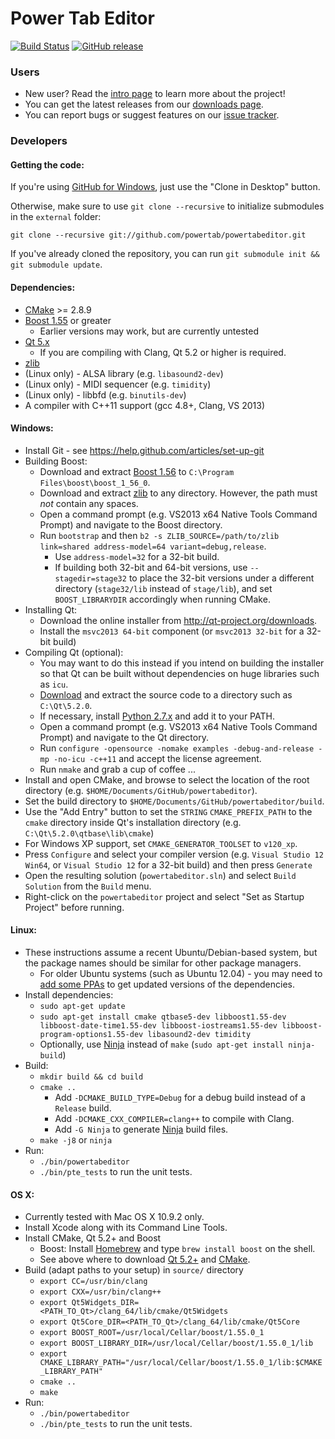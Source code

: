 # Power Tab Editor

[![Build Status](https://travis-ci.org/powertab/powertabeditor.svg?branch=master)](https://travis-ci.org/powertab/powertabeditor)
[![GitHub release](https://img.shields.io/github/release/powertab/powertabeditor.svg?style=flat)](https://github.com/powertab/powertabeditor/releases)

### Users
* New user? Read the [intro page](https://github.com/powertab/powertabeditor/wiki/Power-Tab-Editor-2.0,-Here-at-last!) to learn more about the project!
* You can get the latest releases from our [downloads page](https://github.com/powertab/powertabeditor/releases).
* You can report bugs or suggest features on our [issue tracker](https://github.com/powertab/powertabeditor/issues).

### Developers
#### Getting the code:

If you're using [GitHub for Windows](https://windows.github.com/), just use the "Clone in Desktop" button.

Otherwise, make sure to use `git clone --recursive` to initialize submodules in the `external` folder:

`git clone --recursive git://github.com/powertab/powertabeditor.git`

If you've already cloned the repository, you can run `git submodule init && git submodule update`.

#### Dependencies:
* [CMake](http://www.cmake.org/) >= 2.8.9
* [Boost 1.55](http://www.boost.org/) or greater
  * Earlier versions may work, but are currently untested
* [Qt 5.x](http://qt-project.org/)
  * If you are compiling with Clang, Qt 5.2 or higher is required.
* [zlib](http://www.zlib.net/)
* (Linux only) - ALSA library (e.g. `libasound2-dev`)
* (Linux only) - MIDI sequencer (e.g. `timidity`)
* (Linux only) - libbfd (e.g. `binutils-dev`)
* A compiler with C++11 support (gcc 4.8+, Clang, VS 2013)

#### Windows:
* Install Git - see https://help.github.com/articles/set-up-git
* Building Boost:
  * Download and extract [Boost 1.56](http://www.boost.org/users/history/version_1_56_0.html) to `C:\Program Files\boost\boost_1_56_0`.
  * Download and extract [zlib](http://www.zlib.net/) to any directory. However, the path must *not* contain any spaces.
  * Open a command prompt (e.g. VS2013 x64 Native Tools Command Prompt) and navigate to the Boost directory.
  * Run `bootstrap` and then `b2 -s ZLIB_SOURCE=/path/to/zlib link=shared address-model=64 variant=debug,release`.
    * Use `address-model=32` for a 32-bit build.
    * If building both 32-bit and 64-bit versions, use `--stagedir=stage32` to place the 32-bit versions under a different directory (`stage32/lib` instead of `stage/lib`), and set `BOOST_LIBRARYDIR` accordingly when running CMake.
* Installing Qt:
  * Download the online installer from http://qt-project.org/downloads.
  * Install the `msvc2013 64-bit` component (or `msvc2013 32-bit` for a 32-bit build)
* Compiling Qt (optional):
  * You may want to do this instead if you intend on building the installer so that Qt can be built without dependencies on huge libraries such as `icu`.
  * [Download](http://qt-project.org/downloads) and extract the source code to a directory such as `C:\Qt\5.2.0`.
  * If necessary, install [Python 2.7.x](https://www.python.org/downloads/) and add it to your PATH.
  * Open a command prompt (e.g. VS2013 x64 Native Tools Command Prompt) and navigate to the Qt directory.
  * Run `configure -opensource -nomake examples -debug-and-release -mp -no-icu -c++11` and accept the license agreement.
  * Run `nmake` and grab a cup of coffee ...
* Install and open CMake, and browse to select the location of the root directory (e.g. `$HOME/Documents/GitHub/powertabeditor`).
* Set the build directory to `$HOME/Documents/GitHub/powertabeditor/build`.
* Use the "Add Entry" button to set the `STRING` `CMAKE_PREFIX_PATH` to the `cmake` directory inside Qt's installation directory (e.g. `C:\Qt\5.2.0\qtbase\lib\cmake`)
* For Windows XP support, set `CMAKE_GENERATOR_TOOLSET` to `v120_xp`.
* Press `Configure` and select your compiler version (e.g. `Visual Studio 12 Win64`, or `Visual Studio 12` for a 32-bit build) and then press `Generate`
* Open the resulting solution (`powertabeditor.sln`) and select `Build Solution` from the `Build` menu.
* Right-click on the `powertabeditor` project and select "Set as Startup Project" before running.

#### Linux:
* These instructions assume a recent Ubuntu/Debian-based system, but the package names should be similar for other package managers.
  * For older Ubuntu systems (such as Ubuntu 12.04) - you may need to [add some PPAs](https://github.com/powertab/powertabeditor/blob/master/.travis.yml) to get updated versions of the dependencies.
* Install dependencies:
  * `sudo apt-get update`
  * `sudo apt-get install cmake qtbase5-dev libboost1.55-dev libboost-date-time1.55-dev libboost-iostreams1.55-dev libboost-program-options1.55-dev libasound2-dev timidity`
  * Optionally, use [Ninja](http://martine.github.io/ninja/) instead of `make` (`sudo apt-get install ninja-build`)
* Build:
  * `mkdir build && cd build`
  * `cmake ..`
    * Add `-DCMAKE_BUILD_TYPE=Debug` for a debug build instead of a `Release` build.
    * Add `-DCMAKE_CXX_COMPILER=clang++` to compile with Clang.
    * Add `-G Ninja` to generate [Ninja](http://martine.github.io/ninja/) build files.
  * `make -j8` or `ninja`
* Run:
  * `./bin/powertabeditor`
  * `./bin/pte_tests` to run the unit tests.

#### OS X:
* Currently tested with Mac OS X 10.9.2 only.
* Install Xcode along with its Command Line Tools.
* Install CMake, Qt 5.2+ and Boost
  * Boost: Install [Homebrew](http://brew.sh/) and type `brew install boost` on the shell.
  * See above where to download [Qt 5.2+](http://qt-project.org/) and [CMake](http://www.cmake.org/).
* Build (adapt paths to your setup) in `source/` directory
  * `export CC=/usr/bin/clang`
  * `export CXX=/usr/bin/clang++`
  * `export Qt5Widgets_DIR=<PATH_TO_Qt>/clang_64/lib/cmake/Qt5Widgets`
  * `export Qt5Core_DIR=<PATH_TO_Qt>/clang_64/lib/cmake/Qt5Core`
  * `export BOOST_ROOT=/usr/local/Cellar/boost/1.55.0_1`
  * `export BOOST_LIBRARY_DIR=/usr/local/Cellar/boost/1.55.0_1/lib`
  * `export CMAKE_LIBRARY_PATH="/usr/local/Cellar/boost/1.55.0_1/lib:$CMAKE_LIBRARY_PATH"` 
  * `cmake ..`
  * `make`
* Run:
  * `./bin/powertabeditor`
  * `./bin/pte_tests` to run the unit tests.
  
